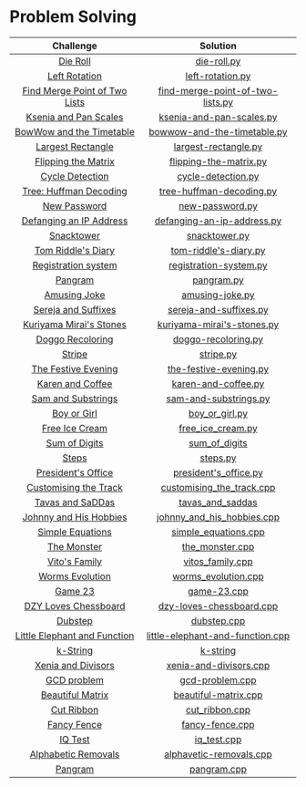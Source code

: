 # Problem Solving

<!-- | []() | []() | -->

| Challenge     |  Solution |
| :-------------: | :-----:|
| [Die Roll](http://codeforces.com/contest/9/problem/A) |  [die-roll.py](IEEE-CS21/CS21-Science-Day-1/die-roll.py) |
| [Left Rotation](https://www.hackerrank.com/challenges/array-left-rotation/problem)    |   [left-rotation.py](IEEE-CS21/CS21-Science-Day-1/left-rotation.py) |
| [Find Merge Point of Two Lists](https://www.hackerrank.com/challenges/find-the-merge-point-of-two-joined-linked-lists/problem)    |   [find-merge-point-of-two-lists.py](IEEE-CS21/CS21-Science-Day-2/find-merge-point-of-two-lists.py) |
| [Ksenia and Pan Scales](https://codeforces.com/contest/382/problem/A)     |   [ksenia-and-pan-scales.py](IEEE-CS21/CS21-Science-Day-2/ksenia-and-pan-scales.py) |
| [BowWow and the Timetable](https://codeforces.com/contest/1204/problem/A)    |  [bowwow-and-the-timetable.py](IEEE-CS21/CS21-Science-Day-3/bowwow-and-the-timetable.py) |
| [Largest Rectangle](https://www.hackerrank.com/challenges/largest-rectangle/problem)   | [largest-rectangle.py](IEEE-CS21/CS21-Science-Day-3/largest-rectangle.py) |
| [Flipping the Matrix](https://www.hackerrank.com/challenges/flipping-the-matrix/problem)   | [flipping-the-matrix.py](IEEE-CS21/CS21-Science-Day-5/flipping-the-matrix.py) |
| [Cycle Detection](https://www.hackerrank.com/challenges/detect-whether-a-linked-list-contains-a-cycle/problem)   | [cycle-detection.py](IEEE-CS21/CS21-Science-Day-5/cycle-detection.py) |
| [Tree: Huffman Decoding](https://www.hackerrank.com/challenges/tree-huffman-decoding/problem)  | [tree-huffman-decoding.py](IEEE-CS21/CS21-Science-Day-6/tree-huffman-decoding.py) |
| [New Password](http://codeforces.com/contest/770/problem/A)  | [new-password.py](IEEE-CS21/CS21-Science-Day-6/new-password.py) |
| [Defanging an IP Address](https://leetcode.com/problems/defanging-an-ip-address/)   | [defanging-an-ip-address.py](IEEE-CS21/CS21-Science-Day-8/defanging-an-ip-address.py) |
| [Snacktower](https://codeforces.com/problemset/problem/767/A)  | [snacktower.py](IEEE-CS21/CS21-Science-Day-8/snacktower.py) |
| [Tom Riddle's Diary](https://codeforces.com/contest/855/problem/A)   | [tom-riddle's-diary.py](IEEE-CS21/CS21-Science-Day-9/tom-riddle's-diary.py) |
| [Registration system](https://codeforces.com/contest/4/problem/C)   | [registration-system.py](IEEE-CS21/CS21-Science-Day-9/registration-system.py) |
| [Pangram](https://codeforces.com/problemset/problem/520/A)  | [pangram.py](IEEE-CS21/CS21-Science-Day-10/pangram.py) |
| [Amusing Joke](https://codeforces.com/problemset/problem/141/A)  | [amusing-joke.py](IEEE-CS21/CS21-Science-Day-10/amusing-joke.py) |
| [Sereja and Suffixes](https://codeforces.com/problemset/problem/368/B)   | [sereja-and-suffixes.py](IEEE-CS21/CS21-Science-Day-11/sereja-and-suffixes.py) |
| [Kuriyama Mirai's Stones](https://codeforces.com/problemset/problem/433/B)  | [kuriyama-mirai's-stones.py](IEEE-CS21/CS21-Science-Day-11/kuriyama-mirai's-stones.py) |
| [Doggo Recoloring](https://codeforces.com/contest/1025/problem/A)  | [doggo-recoloring.py](IEEE-CS21/CS21-Science-Day-11/doggo-recoloring.py) |
| [Stripe](https://codeforces.com/contest/18/problem/C)  | [stripe.py](IEEE-CS21/CS21-Science-Day-12/stripe.py) |
| [The Festive Evening](https://codeforces.com/problemset/problem/834/B)   | [the-festive-evening.py](IEEE-CS21/CS21-Science-Day-13/the-festive-evening.py) |
| [Karen and Coffee](https://codeforces.com/contest/816/problem/B)  | [karen-and-coffee.py](IEEE-CS21/CS21-Science-Day-14/karen-and-coffee.py) |
| [Sam and Substrings](https://www.hackerrank.com/challenges/sam-and-substrings/problem)    | [sam-and-substrings.py](IEEE-CS21/CS21-Science-Day-16/sam-and-substrings.py) |
| [Boy or Girl](http://codeforces.com/contest/236/problem/A) | [boy_or_girl.py](ICPC-training/boy_or_girl.py) |
| [Free Ice Cream](http://codeforces.com/contest/686/problem/A) | [free_ice_cream.py](ICPC-training/free_ice_cream.py) |
| [Sum of Digits](http://codeforces.com/contest/102/problem/B) | [sum_of_digits](ICPC-training/sum_of_digits.py) |
| [Steps](https://codeforces.com/contest/152/problem/B) | [steps.py](ICPC-training/steps.py) |
| [President's Office](https://codeforces.com/contest/6/problem/B) | [president's_office.py](ICPC-training/president's_office.py) |
| [Customising the Track](https://codeforces.com/problemset/problem/1543/B) | [customising_the_track.cpp](ICPC-training/customising_the_track.cpp) |
| [Tavas and SaDDas](https://codeforces.com/contest/535/problem/B) | [tavas_and_saddas](ICPC-training/tavas_and_saddas) |
| [Johnny and His Hobbies](https://codeforces.com/problemset/problem/1362/B?csrf_token=2dd500c3c761aa6d5422b193c54d379c) | [johnny_and_his_hobbies.cpp](ICPC-training/johnny_and_his_hobbies.cpp) |
| [Simple Equations](https://onlinejudge.org/index.php?option=onlinejudge&Itemid=8&page=show_problem&category=0&problem=2612&mosmsg=Submission+received+with+ID+27429927) | [simple_equations.cpp](ICPC-training/simple_equations.cpp) |
| [The Monster](https://codeforces.com/problemset/problem/787/A) | [the_monster.cpp](ICPC-training/the_monster.cpp) |
| [Vito's Family](https://onlinejudge.org/index.php?option=onlinejudge&Itemid=8&page=show_problem&problem=982) | [vitos_family.cpp](ICPC-training/vitos_family.cpp) |
| [Worms Evolution](https://codeforces.com/problemset/problem/31/A) | [worms_evolution.cpp](ICPC-training/worms_evolution.cpp) |
| [Game 23](https://codeforces.com/problemset/problem/1141/A) | [game-23.cpp](ICPC-training/game-23.cpp) |
| [DZY Loves Chessboard](https://codeforces.com/problemset/problem/445/A) | [dzy-loves-chessboard.cpp](ICPC-training/dzy-loves-chessboard.cpp) |
| [Dubstep](https://codeforces.com/problemset/problem/208/A) | [dubstep.cpp](ICPC-training/dubstep.cpp) |
| [Little Elephant and Function](https://codeforces.com/problemset/problem/221/A) | [little-elephant-and-function.cpp](ICPC-training/little-elephant-and-function.cpp) |
| [k-String](https://codeforces.com/problemset/problem/219/A) | [k-string](ICPC-training/k-string) |
| [Xenia and Divisors](https://codeforces.com/problemset/problem/342/A) | [xenia-and-divisors.cpp](ICPC-training/xenia-and-divisors.cpp) |
| [GCD problem](https://codeforces.com/problemset/problem/1617/B) | [gcd-problem.cpp](ICPC-training/gcd-problem.cpp) |
| [Beautiful Matrix](https://codeforces.com/problemset/problem/263/A) | [beautiful-matrix.cpp](ICPC-training/beautiful-matrix.cpp) |
| [Cut Ribbon](https://codeforces.com/problemset/problem/189/A) | [cut_ribbon.cpp](ICPC-training/cut_ribbon.cpp) |
| [Fancy Fence](https://codeforces.com/problemset/problem/270/A) | [fancy-fence.cpp](ICPC-training/fancy-fence.cpp) |
| [IQ Test](https://codeforces.com/problemset/problem/287/A) | [iq_test.cpp](ICPC-training/iq_test.cpp) |
| [Alphabetic Removals](https://codeforces.com/problemset/problem/999/C) | [alphavetic-removals.cpp](ICPC-training/alphavetic-removals.cpp) |
| [Pangram](https://codeforces.com/problemset/problem/520/A) | [pangram.cpp](ICPC-training/pangram.cpp) |

